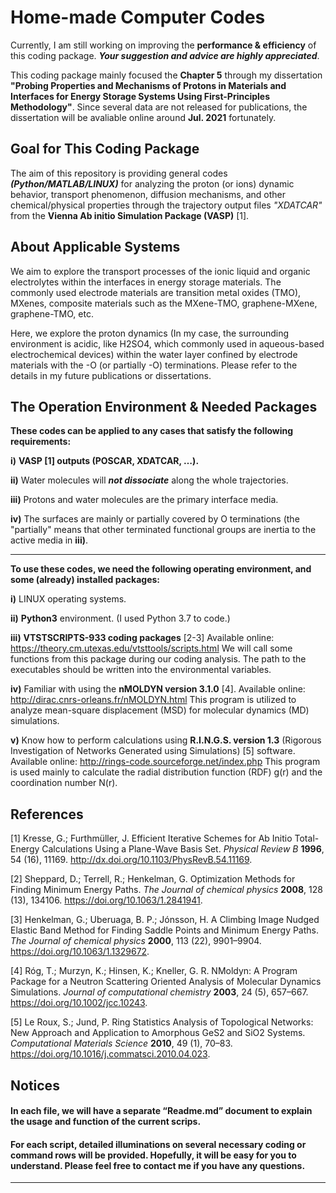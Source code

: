 # Home-made Computer Codes
Currently, I am still working on improving the **performance & efficiency** of this coding package. **_Your suggestion and advice are highly appreciated_**.

This coding package mainly focused the **Chapter 5** through my dissertation **"Probing Properties and Mechanisms of Protons in Materials and Interfaces for Energy Storage Systems Using First-Principles Methodology"**. Since several data are not released for publications, the dissertation will be avaliable online around **Jul. 2021** fortunately. 

## Goal for This Coding Package
The aim of this repository is providing general codes **_(Python/MATLAB/LINUX)_** for analyzing the proton (or ions) dynamic behavior, transport phenomenon, diffusion mechanisms, and other chemical/physical properties through the trajectory output files _"XDATCAR"_ from the **Vienna Ab initio Simulation Package (VASP)** [1].

## About Applicable Systems
We aim to explore the transport processes of the ionic liquid and organic electrolytes within the interfaces in energy storage materials. The commonly used electrode materials are transition metal oxides (TMO), MXenes, composite materials such as the MXene-TMO, graphene-MXene, graphene-TMO, etc. 

Here, we explore the proton dynamics (In my case, the surrounding environment is acidic, like H2SO4, which commonly used in aqueous-based electrochemical devices) within the water layer confined by electrode materials with the -O (or partially -O) terminations. Please refer to the details in my future publications or dissertations. 

## The Operation Environment & Needed Packages
**These codes can be applied to any cases that satisfy the following requirements:**

**i)** **VASP [1] outputs (POSCAR, XDATCAR, …).** 

**ii)**	Water molecules will **_not dissociate_** along the whole trajectories.

**iii)** Protons and water molecules are the primary interface media.

**iv)**	The surfaces are mainly or partially covered by O terminations (the "partially" means that other terminated functional groups are inertia to the active media in **iii)**.

****
**To use these codes, we need the following operating environment, and some (already) installed packages:**

**i)**	LINUX operating systems.

**ii)**	**Python3** environment. (I used Python 3.7 to code.)

**iii)** **VTSTSCRIPTS-933 coding packages** [2-3]  Available online: https://theory.cm.utexas.edu/vtsttools/scripts.html  We will call some functions from this package during our coding analysis. The path to the executables should be written into the environmental variables.  

**iv)** Familiar with using the **nMOLDYN version 3.1.0** [4].  Available online: http://dirac.cnrs-orleans.fr/nMOLDYN.html  This program is utilized to analyze mean-square displacement (MSD) for molecular dynamics (MD) simulations.  

**v)** Know how to perform calculations using **R.I.N.G.S. version 1.3** (Rigorous Investigation of Networks Generated using Simulations) [5] software.  Available online: http://rings-code.sourceforge.net/index.php  This program is used mainly to calculate the radial distribution function (RDF) g(r) and the coordination number N(r).  

## References
[1] Kresse, G.; Furthmüller, J. Efficient Iterative Schemes for Ab Initio Total-Energy Calculations Using a Plane-Wave Basis Set. _Physical_ _Review_ _B_ **1996**, 54 (16), 11169. http://dx.doi.org/10.1103/PhysRevB.54.11169.

[2] Sheppard, D.; Terrell, R.; Henkelman, G. Optimization Methods for Finding Minimum Energy Paths. _The_ _Journal_ _of_ _chemical_ _physics_ **2008**, 128 (13), 134106. https://doi.org/10.1063/1.2841941. 

[3] Henkelman, G.; Uberuaga, B. P.; Jónsson, H. A Climbing Image Nudged Elastic Band Method for Finding Saddle Points and Minimum Energy Paths. _The_ _Journal_ _of_ _chemical_ _physics_ **2000**, 113 (22), 9901–9904. https://doi.org/10.1063/1.1329672.

[4] Róg, T.; Murzyn, K.; Hinsen, K.; Kneller, G. R. NMoldyn: A Program Package for a Neutron Scattering Oriented Analysis of Molecular Dynamics Simulations. _Journal_ _of_ _computational_ _chemistry_ **2003**, 24 (5), 657–667. https://doi.org/10.1002/jcc.10243.

[5] Le Roux, S.; Jund, P. Ring Statistics Analysis of Topological Networks: New Approach and Application to Amorphous GeS2 and SiO2 Systems. _Computational_ _Materials_ _Science_ **2010**, 49 (1), 70–83. https://doi.org/10.1016/j.commatsci.2010.04.023.

## Notices

#### In each file, we will have a separate “Readme.md” document to explain the usage and function of the current scrips.

#### For each script, detailed illuminations on several necessary coding or command rows will be provided. Hopefully, it will be easy for you to understand. Please feel free to contact me if you have any questions.

***************************************************************************************


